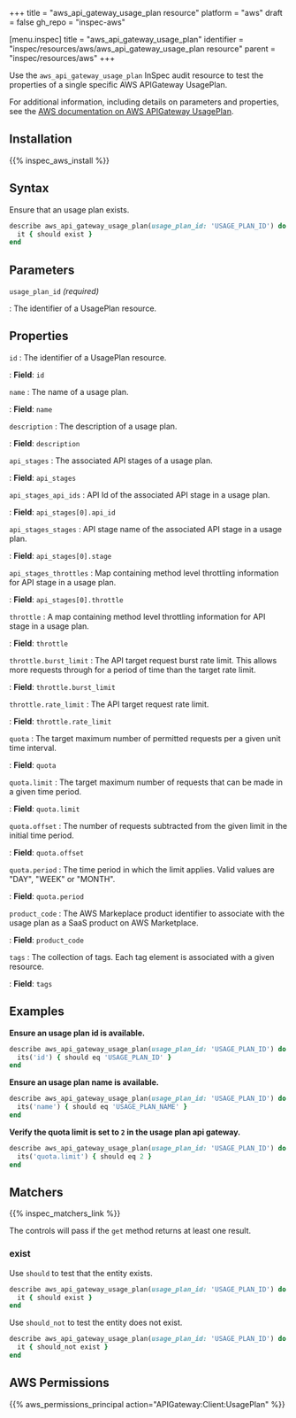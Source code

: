 +++
title = "aws_api_gateway_usage_plan resource"
platform = "aws"
draft = false
gh_repo = "inspec-aws"

[menu.inspec]
title = "aws_api_gateway_usage_plan"
identifier = "inspec/resources/aws/aws_api_gateway_usage_plan resource"
parent = "inspec/resources/aws"
+++

Use the `aws_api_gateway_usage_plan` InSpec audit resource to test the properties of a single specific AWS APIGateway UsagePlan.

For additional information, including details on parameters and properties, see the [AWS documentation on AWS APIGateway UsagePlan](https://docs.aws.amazon.com/AWSCloudFormation/latest/UserGuide/aws-resource-apigateway-usageplan.html).

## Installation

{{% inspec_aws_install %}}

## Syntax

Ensure that an usage plan exists.

```ruby
describe aws_api_gateway_usage_plan(usage_plan_id: 'USAGE_PLAN_ID') do
  it { should exist }
end
```

## Parameters

`usage_plan_id` _(required)_

: The identifier of a UsagePlan resource.

## Properties

`id`
: The identifier of a UsagePlan resource.

: **Field**: `id`

`name`
: The name of a usage plan.

: **Field**: `name`

`description`
: The description of a usage plan.

: **Field**: `description`

`api_stages`
: The associated API stages of a usage plan.

: **Field**: `api_stages`

`api_stages_api_ids`
: API Id of the associated API stage in a usage plan.

: **Field**: `api_stages[0].api_id`

`api_stages_stages`
: API stage name of the associated API stage in a usage plan.

: **Field**: `api_stages[0].stage`

`api_stages_throttles`
: Map containing method level throttling information for API stage in a usage plan.

: **Field**: `api_stages[0].throttle`

`throttle`
: A map containing method level throttling information for API stage in a usage plan.

: **Field**: `throttle`

`throttle.burst_limit`
: The API target request burst rate limit. This allows more requests through for a period of time than the target rate limit.

: **Field**: `throttle.burst_limit`

`throttle.rate_limit`
: The API target request rate limit.

: **Field**: `throttle.rate_limit`

`quota`
: The target maximum number of permitted requests per a given unit time interval.

: **Field**: `quota`

`quota.limit`
: The target maximum number of requests that can be made in a given time period.

: **Field**: `quota.limit`

`quota.offset`
: The number of requests subtracted from the given limit in the initial time period.

: **Field**: `quota.offset`

`quota.period`
: The time period in which the limit applies. Valid values are "DAY", "WEEK" or "MONTH".

: **Field**: `quota.period`

`product_code`
: The AWS Markeplace product identifier to associate with the usage plan as a SaaS product on AWS Marketplace.

: **Field**: `product_code`

`tags`
: The collection of tags. Each tag element is associated with a given resource.

: **Field**: `tags`

## Examples

**Ensure an usage plan id is available.**

```ruby
describe aws_api_gateway_usage_plan(usage_plan_id: 'USAGE_PLAN_ID') do
  its('id') { should eq 'USAGE_PLAN_ID' }
end
```

**Ensure an usage plan name is available.**

```ruby
describe aws_api_gateway_usage_plan(usage_plan_id: 'USAGE_PLAN_ID') do
  its('name') { should eq 'USAGE_PLAN_NAME' }
end
```

**Verify the quota limit is set to `2` in the usage plan api gateway.**

```ruby
describe aws_api_gateway_usage_plan(usage_plan_id: 'USAGE_PLAN_ID') do
  its('quota.limit') { should eq 2 }
end
```

## Matchers

{{% inspec_matchers_link %}}

The controls will pass if the `get` method returns at least one result.

### exist

Use `should` to test that the entity exists.

```ruby
describe aws_api_gateway_usage_plan(usage_plan_id: 'USAGE_PLAN_ID') do
  it { should exist }
end
```

Use `should_not` to test the entity does not exist.

```ruby
describe aws_api_gateway_usage_plan(usage_plan_id: 'USAGE_PLAN_ID') do
  it { should_not exist }
end
```

## AWS Permissions

{{% aws_permissions_principal action="APIGateway:Client:UsagePlan" %}}
